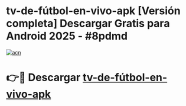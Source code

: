 # tv-de-fútbol-en-vivo-apk  [Versión completa] Descargar Gratis para Android 2025 - #8pdmd

[![acn](https://github.com/user-attachments/assets/0f9c940e-d8b0-45ae-aac7-cd30a18b3e1c)](https://apps.freeplayer.one?title=tv-de-fútbol-en-vivo-apk&ref=9F)

# 👉🔴 Descargar [tv-de-fútbol-en-vivo-apk](https://apps.freeplayer.one?title=tv-de-fútbol-en-vivo-apk&ref=9F)